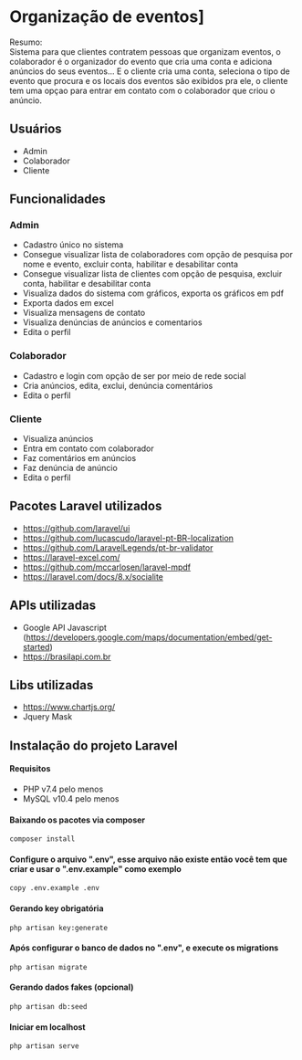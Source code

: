 # Organização de eventos]

Resumo:<br>
Sistema para que clientes contratem pessoas que organizam eventos, o
colaborador é o organizador do evento que cria uma conta e adiciona anúncios do seus eventos...
E o cliente cria uma conta, seleciona o tipo de evento que procura e os locais dos eventos são exibidos pra ele, o cliente tem uma opçao para entrar em contato com o colaborador que criou o anúncio.

## Usuários

-   Admin
-   Colaborador
-   Cliente

## Funcionalidades

### Admin

-   Cadastro único no sistema
-   Consegue visualizar lista de colaboradores com opção de pesquisa por nome e evento, excluir conta, habilitar e desabilitar conta
-   Consegue visualizar lista de clientes com opção de pesquisa, excluir conta, habilitar e desabilitar conta
-   Visualiza dados do sistema com gráficos, exporta os gráficos em pdf
-   Exporta dados em excel
-   Visualiza mensagens de contato
-   Visualiza denúncias de anúncios e comentarios
-   Edita o perfil

### Colaborador

-   Cadastro e login com opção de ser por meio de rede social
-   Cria anúncios, edita, exclui, denúncia comentários
-   Edita o perfil

### Cliente

-   Visualiza anúncios
-   Entra em contato com colaborador
-   Faz comentários em anúncios
-   Faz denúncia de anúncio
-   Edita o perfil

## Pacotes Laravel utilizados

-   https://github.com/laravel/ui
-   https://github.com/lucascudo/laravel-pt-BR-localization
-   https://github.com/LaravelLegends/pt-br-validator
-   https://laravel-excel.com/
-   https://github.com/mccarlosen/laravel-mpdf
-   https://laravel.com/docs/8.x/socialite

## APIs utilizadas

-   Google API Javascript (https://developers.google.com/maps/documentation/embed/get-started)
-   https://brasilapi.com.br

## Libs utilizadas

-   https://www.chartjs.org/
-   Jquery Mask

## Instalação do projeto Laravel

#### Requisitos

-   PHP v7.4 pelo menos
-   MySQL v10.4 pelo menos

#### Baixando os pacotes via composer

```
composer install
```

#### Configure o arquivo ".env", esse arquivo não existe então você tem que criar e usar o ".env.example" como exemplo

```
copy .env.example .env
```

#### Gerando key obrigatória

```
php artisan key:generate
```

#### Após configurar o banco de dados no ".env", e execute os migrations

```
php artisan migrate
```

#### Gerando dados fakes (opcional)

```
php artisan db:seed
```

#### Iniciar em localhost

```
php artisan serve
```
